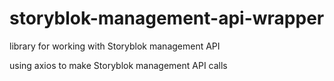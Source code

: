 # storyblok-management-api-wrapper

library for working with Storyblok management API

using axios to make Storyblok management API calls
